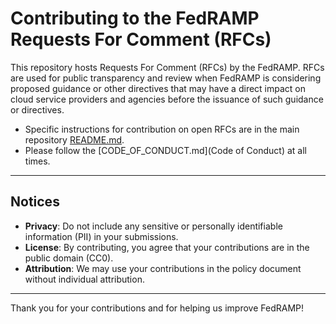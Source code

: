 # Contributing to the FedRAMP Requests For Comment (RFCs)

This repository hosts Requests For Comment (RFCs) by the FedRAMP. RFCs are used
for public transparency and review when FedRAMP is considering proposed guidance
or other directives that may have a direct impact on cloud service providers and
agencies before the issuance of such guidance or directives.

- Specific instructions for contribution on open RFCs are in the main repository
  [README.md](README).
- Please follow the [CODE_OF_CONDUCT.md](Code of Conduct) at all times.

---

## Notices

- **Privacy**: Do not include any sensitive or personally identifiable
  information (PII) in your submissions.
- **License**: By contributing, you agree that your contributions are in the
  public domain (CC0).
- **Attribution**: We may use your contributions in the policy document without
  individual attribution.

---

Thank you for your contributions and for helping us improve FedRAMP!
